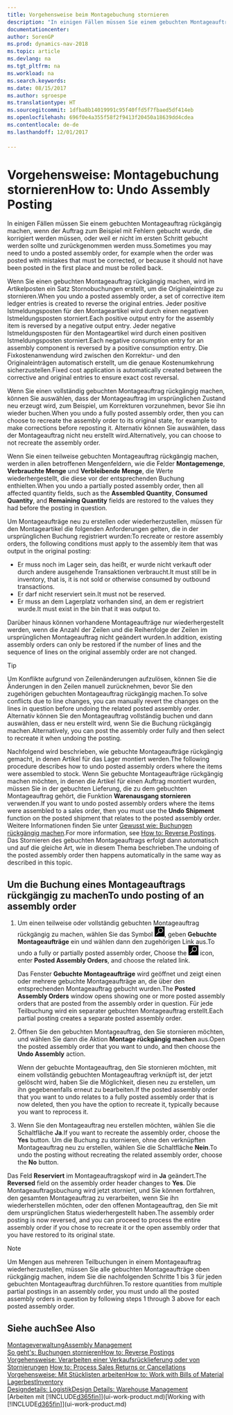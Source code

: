 ```yaml
---
title: Vorgehensweise beim Montagebuchung stornieren
description: "In einigen Fällen müssen Sie einem gebuchten Montageauftrag rückgängig machen, wenn der Auftrag zum Beispiel mit Fehlern gebucht wurde, die korrigiert werden müssen, oder weil er nicht im ersten Schritt gebucht werden sollte und zurückgenommen werden muss."
documentationcenter: 
author: SorenGP
ms.prod: dynamics-nav-2018
ms.topic: article
ms.devlang: na
ms.tgt_pltfrm: na
ms.workload: na
ms.search.keywords: 
ms.date: 08/15/2017
ms.author: sgroespe
ms.translationtype: HT
ms.sourcegitcommit: 1dfba8b14019991c95f40ffd5f7fbaed5df414eb
ms.openlocfilehash: 696f0e4a355f58f2f9413f20450a18639dd4cdea
ms.contentlocale: de-de
ms.lasthandoff: 12/01/2017

---
```

# <a name="how-to-undo-assembly-posting"></a><span data-ttu-id="857f6-103">Vorgehensweise: Montagebuchung stornieren</span><span class="sxs-lookup"><span data-stu-id="857f6-103">How to: Undo Assembly Posting</span></span>
<span data-ttu-id="857f6-104">In einigen Fällen müssen Sie einem gebuchten Montageauftrag rückgängig machen, wenn der Auftrag zum Beispiel mit Fehlern gebucht wurde, die korrigiert werden müssen, oder weil er nicht im ersten Schritt gebucht werden sollte und zurückgenommen werden muss.</span><span class="sxs-lookup"><span data-stu-id="857f6-104">Sometimes you may need to undo a posted assembly order, for example when the order was posted with mistakes that must be corrected, or because it should not have been posted in the first place and must be rolled back.</span></span>

<span data-ttu-id="857f6-105">Wenn Sie einen gebuchten Montageauftrag rückgängig machen, wird im Artikelposten ein Satz Stornobuchungen erstellt, um die Originaleinträge zu stornieren.</span><span class="sxs-lookup"><span data-stu-id="857f6-105">When you undo a posted assembly order, a set of corrective item ledger entries is created to reverse the original entries.</span></span> <span data-ttu-id="857f6-106">Jeder positive Istmeldungsposten für den Montageartikel wird durch einen negativen Istmeldungsposten storniert.</span><span class="sxs-lookup"><span data-stu-id="857f6-106">Each positive output entry for the assembly item is reversed by a negative output entry.</span></span> <span data-ttu-id="857f6-107">Jeder negative Istmeldungsposten für den Montageartikel wird durch einen positiven Istmeldungsposten storniert.</span><span class="sxs-lookup"><span data-stu-id="857f6-107">Each negative consumption entry for an assembly component is reversed by a positive consumption entry.</span></span> <span data-ttu-id="857f6-108">Die Fixkostenanwendung wird zwischen den Korrektur- und den Originaleinträgen automatisch erstellt, um die genaue Kostenumkehrung sicherzustellen.</span><span class="sxs-lookup"><span data-stu-id="857f6-108">Fixed cost application is automatically created between the corrective and original entries to ensure exact cost reversal.</span></span>  

<span data-ttu-id="857f6-109">Wenn Sie einen vollständig gebuchten Montageauftrag rückgängig machen, können Sie auswählen, dass der Montageauftrag im ursprünglichen Zustand neu erzeugt wird, zum Beispiel, um Korrekturen vorzunehmen, bevor Sie ihn wieder buchen.</span><span class="sxs-lookup"><span data-stu-id="857f6-109">When you undo a fully posted assembly order, then you can choose to recreate the assembly order to its original state, for example to make corrections before reposting it.</span></span> <span data-ttu-id="857f6-110">Alternativ können Sie auswählen, dass der Montageauftrag nicht neu erstellt wird.</span><span class="sxs-lookup"><span data-stu-id="857f6-110">Alternatively, you can choose to not recreate the assembly order.</span></span>  

<span data-ttu-id="857f6-111">Wenn Sie einen teilweise gebuchten Montageauftrag rückgängig machen, werden in allen betroffenen Mengenfeldern, wie die Felder **Montagemenge**, **Verbrauchte Menge** und **Verbleibende Menge**, die Werte wiederhergestellt, die diese vor der entsprechenden Buchung enthielten.</span><span class="sxs-lookup"><span data-stu-id="857f6-111">When you undo a partially posted assembly order, then all affected quantity fields, such as the **Assembled Quantity**, **Consumed Quantity**, and **Remaining Quantity** fields are restored to the values they had before the posting in question.</span></span>  

<span data-ttu-id="857f6-112">Um Montageaufträge neu zu erstellen oder wiederherzustellen, müssen für den Montageartikel die folgenden Anforderungen gelten, die in der ursprünglichen Buchung registriert wurden:</span><span class="sxs-lookup"><span data-stu-id="857f6-112">To recreate or restore assembly orders, the following conditions must apply to the assembly item that was output in the original posting:</span></span>  

-   <span data-ttu-id="857f6-113">Er muss noch im Lager sein, das heißt, er wurde nicht verkauft oder durch andere ausgehende Transaktionen verbraucht.</span><span class="sxs-lookup"><span data-stu-id="857f6-113">It must still be in inventory, that is, it is not sold or otherwise consumed by outbound transactions.</span></span>  
-   <span data-ttu-id="857f6-114">Er darf nicht reserviert sein.</span><span class="sxs-lookup"><span data-stu-id="857f6-114">It must not be reserved.</span></span>  
-   <span data-ttu-id="857f6-115">Er muss an dem Lagerplatz vorhanden sind, an dem er registriert wurde.</span><span class="sxs-lookup"><span data-stu-id="857f6-115">It must exist in the bin that it was output to.</span></span>  

<span data-ttu-id="857f6-116">Darüber hinaus können vorhandene Montageaufträge nur wiederhergestellt werden, wenn die Anzahl der Zeilen und die Reihenfolge der Zeilen im ursprünglichen Montageauftrag nicht geändert wurden.</span><span class="sxs-lookup"><span data-stu-id="857f6-116">In addition, existing assembly orders can only be restored if the number of lines and the sequence of lines on the original assembly order are not changed.</span></span>  

> [!TIP]  
>  <span data-ttu-id="857f6-117">Um Konflikte aufgrund von Zeilenänderungen aufzulösen, können Sie die Änderungen in den Zeilen manuell zurücknehmen, bevor Sie den zugehörigen gebuchten Montageauftrag rückgängig machen.</span><span class="sxs-lookup"><span data-stu-id="857f6-117">To solve conflicts due to line changes, you can manually revert the changes on the lines in question before undoing the related posted assembly order.</span></span> <span data-ttu-id="857f6-118">Alternativ können Sie den Montageauftrag vollständig buchen und dann auswählen, dass er neu erstellt wird, wenn Sie die Buchung rückgängig machen.</span><span class="sxs-lookup"><span data-stu-id="857f6-118">Alternatively, you can post the assembly order fully and then select to recreate it when undoing the posting.</span></span>  

<span data-ttu-id="857f6-119">Nachfolgend wird beschrieben, wie gebuchte Montageaufträge rückgängig gemacht, in denen Artikel für das Lager montiert werden.</span><span class="sxs-lookup"><span data-stu-id="857f6-119">The following procedure describes how to undo posted assembly orders where the items were assembled to stock.</span></span> <span data-ttu-id="857f6-120">Wenn Sie gebuchte Montageaufträge rückgängig machen möchten, in denen die Artikel für einen Auftrag montiert wurden, müssen Sie in der gebuchten Lieferung, die zu dem gebuchten Montageauftrag gehört, die Funktion **Warenausgang stornieren** verwenden.</span><span class="sxs-lookup"><span data-stu-id="857f6-120">If you want to undo posted assembly orders where the items were assembled to a sales order, then you must use the **Undo Shipment** function on the posted shipment that relates to the posted assembly order.</span></span> <span data-ttu-id="857f6-121">Weitere Informationen finden Sie unter [Gewusst wie: Buchungen rückgängig machen](finance-how-reverse-journal-posting.md).</span><span class="sxs-lookup"><span data-stu-id="857f6-121">For more information, see [How to: Reverse Postings](finance-how-reverse-journal-posting.md).</span></span> <span data-ttu-id="857f6-122">Das Stornieren des gebuchten Montageauftrags erfolgt dann automatisch und auf die gleiche Art, wie in diesem Thema beschrieben.</span><span class="sxs-lookup"><span data-stu-id="857f6-122">The undoing of the posted assembly order then happens automatically in the same way as described in this topic.</span></span>  

## <a name="to-undo-posting-of-an-assembly-order"></a><span data-ttu-id="857f6-123">Um die Buchung eines Montageauftrags rückgängig zu machen</span><span class="sxs-lookup"><span data-stu-id="857f6-123">To undo posting of an assembly order</span></span>  
1.  <span data-ttu-id="857f6-124">Um einen teilweise oder vollständig gebuchten Montageauftrag rückgängig zu machen, wählen Sie das Symbol ![Nach Seite oder Bericht suchen](media/ui-search/search_small.png "Symbol Nach Seite oder Bericht suchen"), geben **Gebuchte Montageaufträge** ein und wählen dann den zugehörigen Link aus.</span><span class="sxs-lookup"><span data-stu-id="857f6-124">To undo a fully or partially posted assembly order, Choose the ![Search for Page or Report](media/ui-search/search_small.png "Search for Page or Report icon") icon, enter **Posted Assembly Orders**, and choose the related link.</span></span>  

    <span data-ttu-id="857f6-125">Das Fenster **Gebuchte Montageaufträge** wird geöffnet und zeigt einen oder mehrere gebuchte Montageaufträge an, die über den entsprechenden Montageauftrag gebucht wurden.</span><span class="sxs-lookup"><span data-stu-id="857f6-125">The **Posted Assembly Orders** window opens showing one or more posted assembly orders that are posted from the assembly order in question.</span></span> <span data-ttu-id="857f6-126">Für jede Teilbuchung wird ein separater gebuchten Montageauftrag erstellt.</span><span class="sxs-lookup"><span data-stu-id="857f6-126">Each partial posting creates a separate posted assembly order.</span></span>  
2.  <span data-ttu-id="857f6-127">Öffnen Sie den gebuchten Montageauftrag, den Sie stornieren möchten, und wählen Sie dann die Aktion **Montage rückgängig machen** aus.</span><span class="sxs-lookup"><span data-stu-id="857f6-127">Open the posted assembly order that you want to undo, and then choose the **Undo Assembly** action.</span></span>  

    <span data-ttu-id="857f6-128">Wenn der gebuchte Montageauftrag, den Sie stornieren möchten, mit einem vollständig gebuchten Montageauftrag verknüpft ist, der jetzt gelöscht wird, haben Sie die Möglichkeit, diesen neu zu erstellen, um ihn gegebenenfalls erneut zu bearbeiten.</span><span class="sxs-lookup"><span data-stu-id="857f6-128">If the posted assembly order that you want to undo relates to a fully posted assembly order that is now deleted, then you have the option to recreate it, typically because you want to reprocess it.</span></span>  
3.  <span data-ttu-id="857f6-129">Wenn Sie den Montageauftrag neu erstellen möchten, wählen Sie die Schaltfläche **Ja**.</span><span class="sxs-lookup"><span data-stu-id="857f6-129">If you want to recreate the assembly order, choose the **Yes** button.</span></span> <span data-ttu-id="857f6-130">Um die Buchung zu stornieren, ohne den verknüpften Montageauftrag neu zu erstellen, wählen Sie die Schaltfläche **Nein**.</span><span class="sxs-lookup"><span data-stu-id="857f6-130">To undo the posting without recreating the related assembly order, choose the **No** button.</span></span>  

<span data-ttu-id="857f6-131">Das Feld **Reserviert** im Montageauftragskopf wird in **Ja** geändert.</span><span class="sxs-lookup"><span data-stu-id="857f6-131">The **Reversed** field on the assembly order header changes to **Yes**.</span></span> <span data-ttu-id="857f6-132">Die Montageauftragsbuchung wird jetzt storniert, und Sie können fortfahren, den gesamten Montageauftrag zu verarbeiten, wenn Sie ihn wiederherstellen möchten, oder den offenen Montageauftrag, den Sie mit dem ursprünglichen Status wiederhergestellt haben.</span><span class="sxs-lookup"><span data-stu-id="857f6-132">The assembly order posting is now reversed, and you can proceed to process the entire assembly order if you chose to recreate it or the open assembly order that you have restored to its original state.</span></span>  

> [!NOTE]  
>  <span data-ttu-id="857f6-133">Um Mengen aus mehreren Teilbuchungen in einem Montageauftrag wiederherzustellen, müssen Sie alle gebuchten Montageaufträge oben rückgängig machen, indem Sie die nachfolgenden Schritte 1 bis 3 für jeden gebuchten Montageauftrag durchführen.</span><span class="sxs-lookup"><span data-stu-id="857f6-133">To restore quantities from multiple partial postings in an assembly order, you must undo all the posted assembly orders in question by following steps 1 through 3 above for each posted assembly order.</span></span>  

## <a name="see-also"></a><span data-ttu-id="857f6-134">Siehe auch</span><span class="sxs-lookup"><span data-stu-id="857f6-134">See Also</span></span>  
[<span data-ttu-id="857f6-135">Montageverwaltung</span><span class="sxs-lookup"><span data-stu-id="857f6-135">Assembly Management</span></span>](assembly-assemble-items.md)  
[<span data-ttu-id="857f6-136">So geht's: Buchungen stornieren</span><span class="sxs-lookup"><span data-stu-id="857f6-136">How to: Reverse Postings</span></span>](finance-how-reverse-journal-posting.md)  
<span data-ttu-id="857f6-137">[Vorgehensweise: Verarbeiten einer Verkaufsrücklieferung oder von Stornierungen](sales-how-process-sales-returns-cancellations.md)  </span><span class="sxs-lookup"><span data-stu-id="857f6-137">[How to: Process Sales Returns or Cancellations](sales-how-process-sales-returns-cancellations.md)  </span></span>  
[<span data-ttu-id="857f6-138">Vorgehensweise: Mit Stücklisten arbeiten</span><span class="sxs-lookup"><span data-stu-id="857f6-138">How to: Work with Bills of Material</span></span>](inventory-how-work-BOMs.md)  
[<span data-ttu-id="857f6-139">Lagerbest</span><span class="sxs-lookup"><span data-stu-id="857f6-139">Inventory</span></span>](inventory-manage-inventory.md)  
[<span data-ttu-id="857f6-140">Designdetails: Logistik</span><span class="sxs-lookup"><span data-stu-id="857f6-140">Design Details: Warehouse Management</span></span>](design-details-warehouse-management.md)  
<span data-ttu-id="857f6-141">[Arbeiten mit [!INCLUDE[d365fin](includes/d365fin_md.md)]](ui-work-product.md)</span><span class="sxs-lookup"><span data-stu-id="857f6-141">[Working with [!INCLUDE[d365fin](includes/d365fin_md.md)]](ui-work-product.md)</span></span>

